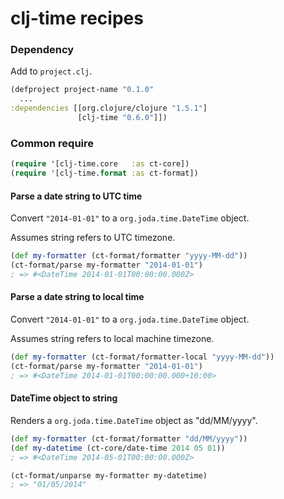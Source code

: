 # clj-time recipes

### Dependency

Add to ```project.clj```.

```clojure
(defproject project-name "0.1.0"
  ...
:dependencies [[org.clojure/clojure "1.5.1"]
               [clj-time "0.6.0"]])
```

### Common require
```clojure
(require '[clj-time.core   :as ct-core])
(require '[clj-time.format :as ct-format])
```

#### Parse a date string to UTC time

Convert ```"2014-01-01"``` to a ```org.joda.time.DateTime``` object.

Assumes string refers to UTC timezone.

```clojure
(def my-formatter (ct-format/formatter "yyyy-MM-dd"))
(ct-format/parse my-formatter "2014-01-01")
; => #<DateTime 2014-01-01T00:00:00.000Z>
```
#### Parse a date string to local time
Convert ```"2014-01-01"``` to a ```org.joda.time.DateTime``` object.

Assumes string refers to local machine timezone.

```clojure
(def my-formatter (ct-format/formatter-local "yyyy-MM-dd"))
(ct-format/parse my-formatter "2014-01-01")
; => #<DateTime 2014-01-01T00:00:00.000+10:00>
```

#### DateTime object to string

Renders a ```org.joda.time.DateTime``` object as "dd/MM/yyyy".

```clojure
(def my-formatter (ct-format/formatter "dd/MM/yyyy"))
(def my-datetime (ct-core/date-time 2014 05 01)) 
; => #<DateTime 2014-05-01T00:00:00.000Z>

(ct-format/unparse my-formatter my-datetime)
; => "01/05/2014"

```

